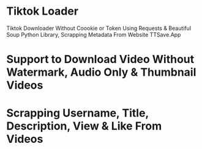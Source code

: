 # Tiktok Loader
Tiktok Downloader Without Coookie or Token Using Requests & Beautiful Soup Python Library, Scrapping Metadata From Website TTSave.App

# Support to Download Video Without Watermark, Audio Only & Thumbnail Videos

# Scrapping Username, Title, Description, View & Like From Videos
